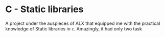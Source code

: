 # C - Static libraries
A project under the auspieces of ALX that equipped me with the practical knowledge of Static libraries in `c`.
Amazingly, it had only two task
